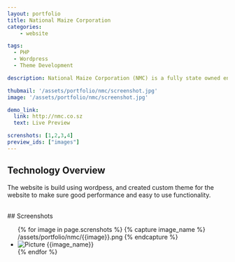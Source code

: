 ```yaml
---
layout: portfolio
title: National Maize Corporation
categories: 
    - website

tags: 
  - PHP
  - Wordpress  
  - Theme Development

description: National Maize Corporation (NMC) is a fully state owned enterprise that has an annual turnover of approximately one hundred and twenty million emalangeni ( E120M ). The Corporation was established in 1985 in accordance with the Companies Act of 1912.

thubmail: '/assets/portfolio/nmc/screenshot.jpg'
image: '/assets/portfolio/nmc/screenshot.jpg'

demo_link: 
  link: http://nmc.co.sz
  text: Live Preview

screnshots: [1,2,3,4]
preview_ids: ["images"]
---
```


## Technology Overview 
The website is build using wordpess, and created custom theme for the website to make sure good performance and easy to use functionality. 

<br/>
## Screenshots 
<div class="image-viewer">
  <ul id="images" class="unlist">
  {% for image in page.screnshots %}
    {% capture image_name %}
       /assets/portfolio/nmc/{{image}}.png
    {% endcapture %}
    <li><img loading="lazy" src="{{image_name}}" alt="Picture {{image_name}}"></li>
    {% endfor %}
  </ul>
</div>

